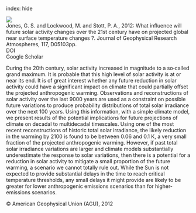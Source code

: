 index: hide

<div class="Citation">
    <div class="Citation-thumb CitationThumb-linked"  data-href="https://doi.org/10.1029/2011jd017013">
      <img src="https://static.claimspace.cloud/climate-study-static/refs/thumbs/10/Jones_et_al_2012-thumb.png" />
    </div>

  <div class="Citation-body">
    <div class="Citation-text">Jones, G. S. and Lockwood, M. and Stott, P. A., 2012: What influence will future solar activity changes over the 21st century have on projected global near surface temperature changes ?. <span class="Article-journal">Journal of Geophysical Research Atmospheres, </span><span class="Article-volume">117, </span>D05103pp.</div>
    <div class="Citation-links">
      <div class="CitationLink" data-href="https://doi.org/10.1029/2011jd017013">
        <div class="CitationLink-icon CitationLink-Doi"></div>
        <div class="CitationLink-text">DOI</div>
      </div>
      <div class="CitationLink" data-href="https://scholar.google.com/scholar?q=10.1029/2011jd017013">
        <div class="CitationLink-icon CitationLink-Scholar"></div>
        <div class="CitationLink-text">Google Scholar</div>
      </div>
    </div>
  </div>
</div>

During the 20th century, solar activity increased in magnitude to a so‐called grand maximum. It is probable that this high level of solar activity is at or near its end. It is of great interest whether any future reduction in solar activity could have a significant impact on climate that could partially offset the projected anthropogenic warming. Observations and reconstructions of solar activity over the last 9000 years are used as a constraint on possible future variations to produce probability distributions of total solar irradiance over the next 100 years. Using this information, with a simple climate model, we present results of the potential implications for future projections of climate on decadal to multidecadal timescales. Using one of the most recent reconstructions of historic total solar irradiance, the likely reduction in the warming by 2100 is found to be between 0.06 and 0.1 K, a very small fraction of the projected anthropogenic warming. However, if past total solar irradiance variations are larger and climate models substantially underestimate the response to solar variations, then there is a potential for a reduction in solar activity to mitigate a small proportion of the future warming, a scenario we cannot totally rule out. While the Sun is not expected to provide substantial delays in the time to reach critical temperature thresholds, any small delays it might provide are likely to be greater for lower anthropogenic emissions scenarios than for higher‐emissions scenarios.

<div class="Citation-copy">
&copy; American Geophysical Union (AGU), 2012
</div>